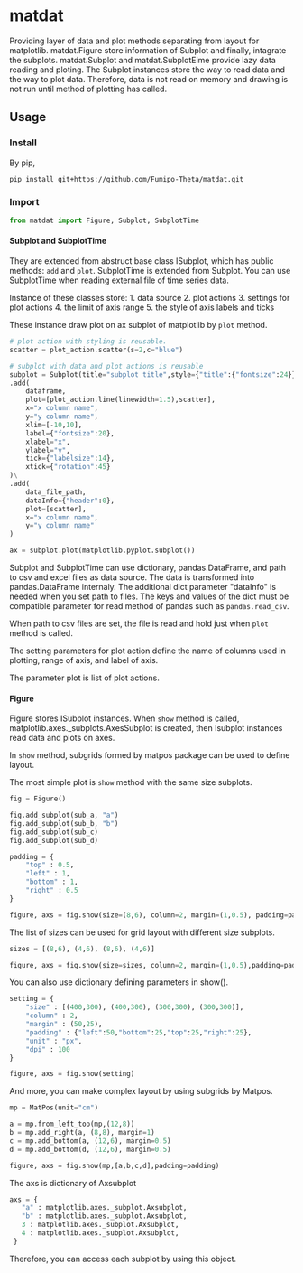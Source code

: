 # matdat

Providing layer of data and plot methods separating from layout for matplotlib.
matdat.Figure store information of Subplot and finally, intagrate the subplots.
matdat.Subplot and matdat.SubplotEime provide lazy data reading and ploting.
The Subplot instances store the way to read data and the way to plot data.
Therefore, data is not read on memory and drawing is not run until method of plotting has called.

## Usage

### Install

By pip,

```
pip install git+https://github.com/Fumipo-Theta/matdat.git
```

### Import

```python
from matdat import Figure, Subplot, SubplotTime
```

#### Subplot and SubplotTime

They are extended from abstruct base class ISubplot, which has public methods: `add` and `plot`.
SubplotTime is extended from Subplot.
You can use SubplotTime when reading external file of time series data.

Instance of these classes store:
    1. data source
    2. plot actions
    3. settings for plot actions
    4. the limit of axis range
    5. the style of axis labels and ticks

These instance draw plot on ax subplot of matplotlib by `plot` method.

```python
# plot action with styling is reusable.
scatter = plot_action.scatter(s=2,c="blue")

# subplot with data and plot actions is reusable
subplot = Subplot(title="subplot title",style={"title":{"fontsize":24}})\
.add(
    dataframe,
    plot=[plot_action.line(linewidth=1.5),scatter],
    x="x column name",
    y="y column name",
    xlim=[-10,10],
    label={"fontsize":20},
    xlabel="x",
    ylabel="y",
    tick={"labelsize":14},
    xtick={"rotation":45}
)\
.add(
    data_file_path,
    dataInfo={"header":0},
    plot=[scatter],
    x="x column name",
    y="y column name"
)

ax = subplot.plot(matplotlib.pyplot.subplot())
```

Subplot and SubplotTime can use dictionary, pandas.DataFrame, and path to csv and excel files as data source.
The data is transformed into pandas.DataFrame internaly.
The additional dict parameter "dataInfo" is needed when you set path to files.
The keys and values of the dict must be compatible parameter for read method of pandas such as `pandas.read_csv`.

When path to csv files are set, the file is read and hold just when `plot` method is called.

The setting parameters for plot action define the name of columns used in plotting, range of axis, and label of axis.

The parameter plot is list of plot actions.


#### Figure

Figure stores ISubplot instances.
When `show` method is called,
matplotlib.axes._subplots.AxesSubplot is created,
then Isubplot instances read data and plots on axes.

In `show` method, subgrids formed by matpos package can be used to define layout.

The most simple plot is `show` method with the same size subplots.

```python
fig = Figure()

fig.add_subplot(sub_a, "a")
fig.add_subplot(sub_b, "b")
fig.add_subplot(sub_c)
fig.add_subplot(sub_d)

padding = {
    "top" : 0.5,
    "left" : 1,
    "bottom" : 1,
    "right" : 0.5
}

figure, axs = fig.show(size=(8,6), column=2, margin=(1,0.5), padding=padding)
```

The list of sizes can be used for grid layout with different size subplots.

```python
sizes = [(8,6), (4,6), (8,6), (4,6)]

figure, axs = fig.show(size=sizes, column=2, margin=(1,0.5),padding=padding)
```

You can also use dictionary defining parameters in show().

```python
setting = {
    "size" : [(400,300), (400,300), (300,300), (300,300)],
    "column" : 2,
    "margin" : (50,25),
    "padding" : {"left":50,"bottom":25,"top":25,"right":25},
    "unit" : "px",
    "dpi" : 100
}

figure, axs = fig.show(setting)
```

And more, you can make complex layout by using subgrids by Matpos.

```python
mp = MatPos(unit="cm")

a = mp.from_left_top(mp,(12,8))
b = mp.add_right(a, (8,8), margin=1)
c = mp.add_bottom(a, (12,6), margin=0.5)
d = mp.add_bottom(d, (12,6), margin=0.5)

figure, axs = fig.show(mp,[a,b,c,d],padding=padding)
```

The axs is dictionary of Axsubplot

```python
axs = {
   "a" : matplotlib.axes._subplot.Axsubplot,
   "b" : matplotlib.axes._subplot.Axsubplot,
   3 : matplotlib.axes._subplot.Axsubplot,
   4 : matplotlib.axes._subplot.Axsubplot,
 }
```

Therefore, you can access each subplot by using this object.